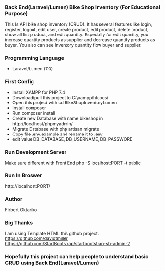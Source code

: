 ### Back End(Laravel/Lumen) Bike Shop Inventory (For Educational Purpose)
This Is API bike shop inventory (CRUD). It has several features like login, register, logout, edit user, create product, edit product, delete product, show all list product, and edit quantity. Especially for edit quantity, you increase quantity products as supplier and decrease quantity products as buyer. You also can see Inventory quantity flow buyer and supplier.

### Programming Language
- Laravel/Lumen (7.0)

### First Config
- Install XAMPP for PHP 7.4
- Download/pull this project to C:\xampp\htdocs\
- Open this project with cd BikeShopInventoryLumen
- Install composer
- Run composer install
- Create new Database with name bikeshop in http://localhost/phpmyadmin/
- Migrate Database with php artisan migrate
- Copy file .env.example and rename it to .env
- edit value DB_DATABASE, DB_USERNAME, DB_PASSWORD

### Run Development Server
Make sure different with Front End
php -S localhost:PORT -t public 

### Run In Broswer
http://localhost:PORT/

### Author 
Firbert Oktariko 

### Big Thanks 
I am using Template HTML this github project.
https://github.com/davidtmiller
https://github.com/StartBootstrap/startbootstrap-sb-admin-2 

### Hopefully this project can help people to understand basic CRUD using Back End(Laravel/Lumen)
